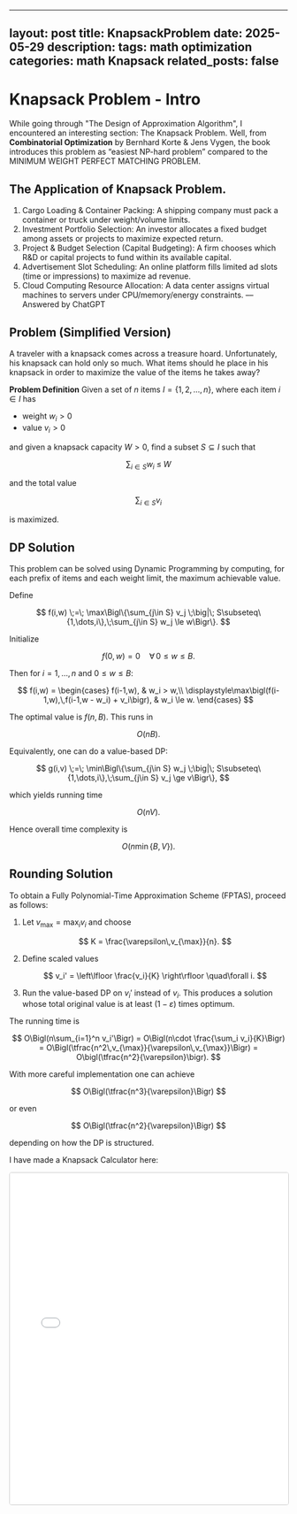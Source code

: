 ---

layout: post
title: KnapsackProblem
date: 2025-05-29
description:
tags: math optimization
categories: math Knapsack
related\_posts: false
---------------------

# Knapsack Problem - Intro

While going through "The Design of Approximation Algorithm", I encountered an interesting section: The Knapsack Problem.
Well, from **Combinatorial Optimization** by Bernhard Korte & Jens Vygen, the book introduces this problem as “easiest NP-hard problem” compared to the MINIMUM WEIGHT PERFECT MATCHING PROBLEM.

## The Application of Knapsack Problem.

1. Cargo Loading & Container Packing: A shipping company must pack a container or truck under weight/volume limits.
2. Investment Portfolio Selection: An investor allocates a fixed budget among assets or projects to maximize expected return.
3. Project & Budget Selection (Capital Budgeting): A firm chooses which R\&D or capital projects to fund within its available capital.
4. Advertisement Slot Scheduling: An online platform fills limited ad slots (time or impressions) to maximize ad revenue.
5. Cloud Computing Resource Allocation: A data center assigns virtual machines to servers under CPU/memory/energy constraints.
   –– Answered by ChatGPT

## Problem (Simplified Version)

A traveler with a knapsack comes across a treasure hoard. Unfortunately, his knapsack can hold only so much. What items should he place in his knapsack in order to maximize the value of the items he takes away?

**Problem Definition**
Given a set of $n$ items
$I = \{1,2,\dots,n\},$
where each item $i\in I$ has

* weight $w_i > 0$
* value $v_i > 0$

and given a knapsack capacity $W > 0$, find a subset $S \subseteq I$ such that

$$
\sum_{i \in S} w_i \;\le\; W
$$

and the total value

$$
\sum_{i \in S} v_i
$$

is maximized.

## DP Solution

This problem can be solved using Dynamic Programming by computing, for each prefix of items and each weight limit, the maximum achievable value.

Define

$$
f(i,w) \;=\; \max\Bigl\{\sum_{j\in S} v_j \;\big|\; S\subseteq\{1,\dots,i\},\;\sum_{j\in S} w_j \le w\Bigr\}.
$$

Initialize

$$
f(0,w) = 0 \quad\forall\,0\le w\le B.
$$

Then for $i=1,\dots,n$ and $0\le w\le B$:

$$
f(i,w) = 
\begin{cases}
f(i-1,w), & w_i > w,\\
\displaystyle\max\bigl(f(i-1,w),\,f(i-1,w - w_i) + v_i\bigr), & w_i \le w.
\end{cases}
$$

The optimal value is $f(n,B)$.
This runs in

$$
O(nB).
$$

Equivalently, one can do a value-based DP:

$$
g(i,v) \;=\; \min\Bigl\{\sum_{j\in S} w_j \;\big|\; S\subseteq\{1,\dots,i\},\;\sum_{j\in S} v_j \ge v\Bigr\},
$$

which yields running time

$$
O(nV).
$$

Hence overall time complexity is

$$
O\bigl(n\min\{B,V\}\bigr).
$$

## Rounding Solution

To obtain a Fully Polynomial-Time Approximation Scheme (FPTAS), proceed as follows:

1. Let $v_{\max} = \max_i v_i$ and choose

   $$
   K = \frac{\varepsilon\,v_{\max}}{n}.
   $$
2. Define scaled values

   $$
   v_i' = \left\lfloor \frac{v_i}{K} \right\rfloor \quad\forall i.
   $$
3. Run the value-based DP on $v_i'$ instead of $v_i$.
   This produces a solution whose total original value is at least $(1-\varepsilon)$ times optimum.

The running time is

$$
O\Bigl(n\sum_{i=1}^n v_i'\Bigr)
= O\Bigl(n\cdot \frac{\sum_i v_i}{K}\Bigr)
= O\Bigl(\tfrac{n^2\,v_{\max}}{\varepsilon\,v_{\max}}\Bigr)
= O\bigl(\tfrac{n^2}{\varepsilon}\bigr).
$$

With more careful implementation one can achieve

$$
O\Bigl(\tfrac{n^3}{\varepsilon}\Bigr)
$$

or even

$$
O\Bigl(\tfrac{n^2}{\varepsilon}\Bigr)
$$

depending on how the DP is structured.

I have made a Knapsack Calculator here: 
<iframe
  src="{{ site.baseurl }}/assets/webProject/Knapsack/index.html"
  width="100%"
  height="600"
  style="border:1px solid #ccc; border-radius:4px;"
  sandbox="allow-scripts allow-same-origin"
>
  당신의 브라우저가 iframe을 지원하지 않습니다.
</iframe>